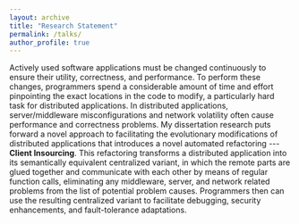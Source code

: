 ```yaml
---
layout: archive
title: "Research Statement"
permalink: /talks/
author_profile: true
---
```


Actively used software applications must be changed continuously to ensure their utility, correctness, and performance. To perform these changes, programmers spend a considerable amount of time and effort pinpointing the exact locations in the code to modify, a particularly hard task for distributed applications. In distributed applications, server/middleware misconfigurations and network volatility often cause performance and correctness problems. My dissertation research puts forward a novel approach to facilitating the evolutionary modifications of distributed applications that introduces a novel automated refactoring --- **Client Insourcing**. 
This refactoring transforms a distributed application into its semantically equivalent centralized variant, in which 
the remote parts are glued together and communicate with each other by means of regular function calls, eliminating any middleware, server, and network related problems from the list of potential problem causes. Programmers then can use the resulting centralized variant to facilitate debugging, security enhancements, and fault-tolerance adaptations.


